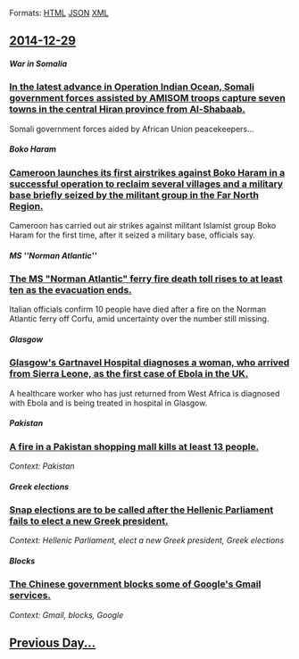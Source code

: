 
Formats: [HTML](2014/12/29/index.html)  [JSON](2014/12/29/index.json)  [XML](2014/12/29/index.xml)  

## [2014-12-29](/news/2014/12/29/index.md)

##### War in Somalia
### [In the latest advance in Operation Indian Ocean, Somali government forces assisted by AMISOM troops capture seven towns in the central Hiran province from Al-Shabaab. ](/news/2014/12/29/in-the-latest-advance-in-operation-indian-ocean-somali-government-forces-assisted-by-amisom-troops-capture-seven-towns-in-the-central-hiran.md)
Somali government forces aided by African Union peacekeepers...

##### Boko Haram
### [Cameroon launches its first airstrikes against Boko Haram in a successful operation to reclaim several villages and a military base briefly seized by the militant group in the Far North Region. ](/news/2014/12/29/cameroon-launches-its-first-airstrikes-against-boko-haram-in-a-successful-operation-to-reclaim-several-villages-and-a-military-base-briefly.md)
Cameroon has carried out air strikes against militant Islamist group Boko Haram for the first time, after it seized a military base, officials say.

##### MS ''Norman Atlantic''
### [The MS "Norman Atlantic" ferry fire death toll rises to at least ten as the evacuation ends. ](/news/2014/12/29/the-ms-norman-atlantic-ferry-fire-death-toll-rises-to-at-least-ten-as-the-evacuation-ends.md)
Italian officials confirm 10 people have died after a fire on the Norman Atlantic ferry off Corfu, amid uncertainty over the number still missing.

##### Glasgow
### [Glasgow's Gartnavel Hospital diagnoses a woman, who arrived from Sierra Leone, as the first case of Ebola in the UK. ](/news/2014/12/29/glasgow-s-gartnavel-hospital-diagnoses-a-woman-who-arrived-from-sierra-leone-as-the-first-case-of-ebola-in-the-uk.md)
A healthcare worker who has just returned from West Africa is diagnosed with Ebola and is being treated in hospital in Glasgow.

##### Pakistan
### [A fire in a Pakistan shopping mall kills at least 13 people. ](/news/2014/12/29/a-fire-in-a-pakistan-shopping-mall-kills-at-least-13-people.md)
_Context: Pakistan_

##### Greek elections
### [Snap elections are to be called after the Hellenic Parliament fails to elect a new Greek president. ](/news/2014/12/29/snap-elections-are-to-be-called-after-the-hellenic-parliament-fails-to-elect-a-new-greek-president.md)
_Context: Hellenic Parliament, elect a new Greek president, Greek elections_

##### Blocks
### [The Chinese government blocks some of Google's Gmail services. ](/news/2014/12/29/the-chinese-government-blocks-some-of-google-s-gmail-services.md)
_Context: Gmail, blocks, Google_

## [Previous Day...](/news/2014/12/28/index.md)

